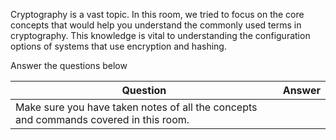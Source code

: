 Cryptography is a vast topic. In this room, we tried to focus on the core concepts that would help you understand the commonly used terms in cryptography. This knowledge is vital to understanding the configuration options of systems that use encryption and hashing.

Answer the questions below

| Question                                                                              | Answer |
| ------------------------------------------------------------------------------------- | ------ |
| Make sure you have taken notes of all the concepts and commands covered in this room. |        |
